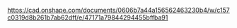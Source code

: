 https://cad.onshape.com/documents/0606b7a44a156562463230b4/w/c157c0319d8b261b7ab62dff/e/47171a79844294455bffba91

